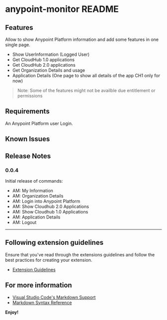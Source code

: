 # anypoint-monitor README

## Features

Allow to show Anypoint Platform information and add some features in one single page.

- Show UserInformation (Logged User)
- Get CloudHub 1.0 applications
- Get CloudHub 2.0 applications
- Get Organization Details and usage
- Application Details (One page to show all details of the app CH1 only for now)

> Note: Some of the features might not be availble due entitlement or permissions

## Requirements

An Anypoint Platform user Login.

## Known Issues

## Release Notes

### 0.0.4

Initial release of commands:

- AM: My Information
- AM: Organization Details
- AM: Login into Anypoint Platform
- AM: Show Cloudhub 2.0 Applications
- AM: Show Cloudhub 1.0 Applications
- AM: Application Details
- AM: Logout

---

## Following extension guidelines

Ensure that you've read through the extensions guidelines and follow the best practices for creating your extension.

- [Extension Guidelines](https://code.visualstudio.com/api/references/extension-guidelines)

## For more information

- [Visual Studio Code's Markdown Support](http://code.visualstudio.com/docs/languages/markdown)
- [Markdown Syntax Reference](https://help.github.com/articles/markdown-basics/)

**Enjoy!**
